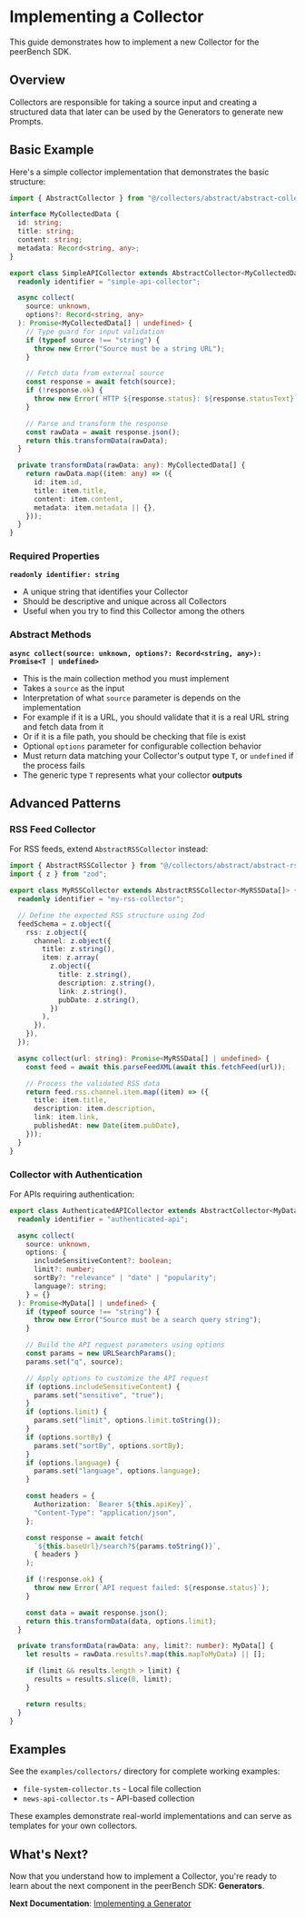 # Implementing a Collector

This guide demonstrates how to implement a new Collector for the peerBench SDK.

## Overview

Collectors are responsible for taking a source input and creating a structured data that later can be used by the Generators to generate new Prompts.

## Basic Example

Here's a simple collector implementation that demonstrates the basic structure:

```typescript
import { AbstractCollector } from "@/collectors/abstract/abstract-collector";

interface MyCollectedData {
  id: string;
  title: string;
  content: string;
  metadata: Record<string, any>;
}

export class SimpleAPICollector extends AbstractCollector<MyCollectedData[]> {
  readonly identifier = "simple-api-collector";

  async collect(
    source: unknown,
    options?: Record<string, any>
  ): Promise<MyCollectedData[] | undefined> {
    // Type guard for input validation
    if (typeof source !== "string") {
      throw new Error("Source must be a string URL");
    }

    // Fetch data from external source
    const response = await fetch(source);
    if (!response.ok) {
      throw new Error(`HTTP ${response.status}: ${response.statusText}`);
    }

    // Parse and transform the response
    const rawData = await response.json();
    return this.transformData(rawData);
  }

  private transformData(rawData: any): MyCollectedData[] {
    return rawData.map((item: any) => ({
      id: item.id,
      title: item.title,
      content: item.content,
      metadata: item.metadata || {},
    }));
  }
}
```

### Required Properties

**`readonly identifier: string`**

- A unique string that identifies your Collector
- Should be descriptive and unique across all Collectors
- Useful when you try to find this Collector among the others

### Abstract Methods

**`async collect(source: unknown, options?: Record<string, any>): Promise<T | undefined>`**

- This is the main collection method you must implement
- Takes a `source` as the input
- Interpretation of what `source` parameter is depends on the implementation
- For example if it is a URL, you should validate that it is a real URL string and fetch data from it
- Or if it is a file path, you should be checking that file is exist
- Optional `options` parameter for configurable collection behavior
- Must return data matching your Collector's output type `T`, or `undefined` if the process fails
- The generic type `T` represents what your collector **outputs**

## Advanced Patterns

### RSS Feed Collector

For RSS feeds, extend `AbstractRSSCollector` instead:

```typescript
import { AbstractRSSCollector } from "@/collectors/abstract/abstract-rss-collector";
import { z } from "zod";

export class MyRSSCollector extends AbstractRSSCollector<MyRSSData[]> {
  readonly identifier = "my-rss-collector";

  // Define the expected RSS structure using Zod
  feedSchema = z.object({
    rss: z.object({
      channel: z.object({
        title: z.string(),
        item: z.array(
          z.object({
            title: z.string(),
            description: z.string(),
            link: z.string(),
            pubDate: z.string(),
          })
        ),
      }),
    }),
  });

  async collect(url: string): Promise<MyRSSData[] | undefined> {
    const feed = await this.parseFeedXML(await this.fetchFeed(url));

    // Process the validated RSS data
    return feed.rss.channel.item.map((item) => ({
      title: item.title,
      description: item.description,
      link: item.link,
      publishedAt: new Date(item.pubDate),
    }));
  }
}
```

### Collector with Authentication

For APIs requiring authentication:

```typescript
export class AuthenticatedAPICollector extends AbstractCollector<MyData[]> {
  readonly identifier = "authenticated-api";

  async collect(
    source: unknown,
    options: {
      includeSensitiveContent?: boolean;
      limit?: number;
      sortBy?: "relevance" | "date" | "popularity";
      language?: string;
    } = {}
  ): Promise<MyData[] | undefined> {
    if (typeof source !== "string") {
      throw new Error("Source must be a search query string");
    }

    // Build the API request parameters using options
    const params = new URLSearchParams();
    params.set("q", source);

    // Apply options to customize the API request
    if (options.includeSensitiveContent) {
      params.set("sensitive", "true");
    }
    if (options.limit) {
      params.set("limit", options.limit.toString());
    }
    if (options.sortBy) {
      params.set("sortBy", options.sortBy);
    }
    if (options.language) {
      params.set("language", options.language);
    }

    const headers = {
      Authorization: `Bearer ${this.apiKey}`,
      "Content-Type": "application/json",
    };

    const response = await fetch(
      `${this.baseUrl}/search?${params.toString()}`,
      { headers }
    );

    if (!response.ok) {
      throw new Error(`API request failed: ${response.status}`);
    }

    const data = await response.json();
    return this.transformData(data, options.limit);
  }

  private transformData(rawData: any, limit?: number): MyData[] {
    let results = rawData.results?.map(this.mapToMyData) || [];

    if (limit && results.length > limit) {
      results = results.slice(0, limit);
    }

    return results;
  }
}
```

## Examples

See the `examples/collectors/` directory for complete working examples:

- `file-system-collector.ts` - Local file collection
- `news-api-collector.ts` - API-based collection

These examples demonstrate real-world implementations and can serve as templates for your own collectors.

## What's Next?

Now that you understand how to implement a Collector, you're ready to learn about the next component in the peerBench SDK: **Generators**.

**Next Documentation**: [Implementing a Generator](./implementing-a-generator.md)
